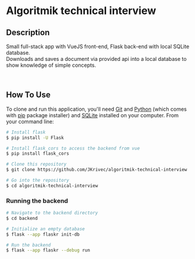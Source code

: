 # Algoritmik technical interview

## Description

Small full-stack app with VueJS front-end, Flask back-end with local SQLite database.\
Downloads and saves a document via provided api into a local database to show knowledge of simple concepts.

<br />

## How To Use

To clone and run this application, you'll need [Git](https://git-scm.com) and [Python](https://www.python.org/downloads/) (which comes with [pip](https://pypi.org/project/pip/) package installer) and [SQLite](https://www.sqlite.org/download.html) installed on your computer. From your command line:

```bash
# Install flask
$ pip install -U Flask

# Install flask_cors to access the backend from vue
$ pip install flask_cors

# Clone this repository
$ git clone https://github.com/JKrivec/algoritmik-technical-interview

# Go into the repository
$ cd algoritmik-technical-interview
```

### Running the backend

```bash
# Navigate to the backend directory
$ cd backend

# Initialize an empty database
$ flask --app flaskr init-db

# Run the backend
$ flask --app flaskr --debug run
```
